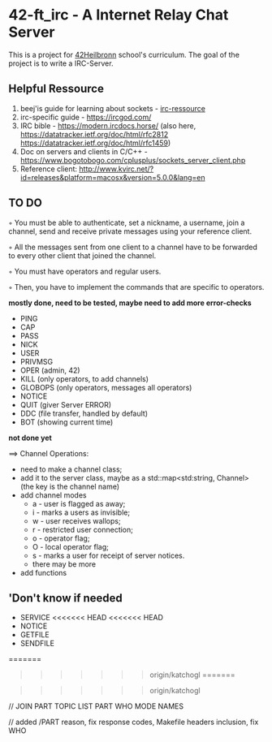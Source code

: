 # 42-ft_irc - A Internet Relay Chat Server

This is a project for [42Heilbronn](https://www.42heilbronn.de/en/curriculum/) school's curriculum. The goal of the project is to write a IRC-Server.

## Helpful Ressource

1. beej'is guide for learning about sockets - [irc-ressource](https://github.com/barimehdi77/ft_irc)
2. irc-specific guide - https://ircgod.com/
3. IRC bible - https://modern.ircdocs.horse/ (also here, https://datatracker.ietf.org/doc/html/rfc2812 https://datatracker.ietf.org/doc/html/rfc1459)
4. Doc on servers and clients in C/C++ - https://www.bogotobogo.com/cplusplus/sockets_server_client.php
5. Reference client: http://www.kvirc.net/?id=releases&platform=macosx&version=5.0.0&lang=en

## TO DO
◦ You must be able to authenticate, set a nickname, a username, join a channel,
send and receive private messages using your reference client.

◦ All the messages sent from one client to a channel have to be forwarded to
every other client that joined the channel.

◦ You must have operators and regular users.

◦ Then, you have to implement the commands that are specific to operators.

__mostly done, need to be tested, maybe need to add more error-checks__
- PING
- CAP
- PASS
- NICK
- USER
- PRIVMSG
- OPER (admin, 42)
- KILL (only operators, to add channels)
- GLOBOPS (only operators, messages all operators)
- NOTICE 
- QUIT (giver Server ERROR)
- DDC (file transfer, handled by default)
- BOT (showing current time)

__not done yet__

==> Channel Operations:
+ need to make a channel class;
+ add it to the server class, maybe as a std::map<std:string, Channel> (the key is the channel name)
+ add channel modes
  - a - user is flagged as away;
  - i - marks a users as invisible;
  - w - user receives wallops;
  - r - restricted user connection;
  - o - operator flag;
  - O - local operator flag;
  - s - marks a user for receipt of server notices.
  - there may be more
+ add functions

## 'Don't know if needed

- SERVICE
<<<<<<< HEAD
<<<<<<< HEAD
- NOTICE
- GETFILE
- SENDFILE

<!--what to do in case of ctrl C -->
=======
>>>>>>> origin/katchogl
=======

<!-- ODE :Unknown command>

-> Parsing |PART #channel2 :No boundaries on the net!| <-
--------- after parsing ----------
CMD: |PART|
PARAMS: <#channel2> <No boundaries on the net!> 
----------------------------------
RESPONSE IS <:sdasd!sda@:ircserv.com PART #channel2>



-> Parsing |PART #channel1 :No boundaries on the net!| <-
--------- after parsing ----------
CMD: |PART|
PARAMS: <#channel1> <No boundaries on the net!> 
----------------------------------
RESPONSE IS <:ircserv.com 442 sdasd :not on channel> -->
>>>>>>> origin/katchogl


// JOIN PART TOPIC  LIST  PART WHO  MODE NAMES 

// added /PART reason, fix response codes, Makefile headers inclusion, 	 fix WHO
